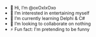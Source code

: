 - 👋 Hi, I’m @oxOxIxOxo
- 👀 I’m interested in entertaining myself
- 🌱 I’m currently learning Delphi & C#
- 💞️ I’m looking to collaborate on nothing
- ⚡ Fun fact: I'm pretending to be funny

<!---
oxOxIxOxo/oxOxIxOxo is a ✨ special ✨ repository because its `README.md` (this file) appears on your GitHub profile.
You can click the Preview link to take a look at your changes.
--->
